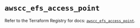 # `awscc_efs_access_point`

Refer to the Terraform Registry for docs: [`awscc_efs_access_point`](https://registry.terraform.io/providers/hashicorp/awscc/0.70.0/docs/resources/efs_access_point).

